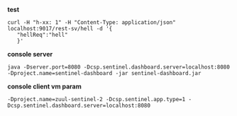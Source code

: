 **test**  
```
curl -H "h-xx: 1" -H "Content-Type: application/json" localhost:9017/rest-sv/hell -d '{
   "hellReq":"hell"
   }'
```

**console server**  
```
java -Dserver.port=8080 -Dcsp.sentinel.dashboard.server=localhost:8080 -Dproject.name=sentinel-dashboard -jar sentinel-dashboard.jar

```

**console client vm param**
```
-Dproject.name=zuul-sentinel-2 -Dcsp.sentinel.app.type=1 -Dcsp.sentinel.dashboard.server=localhost:8080
```